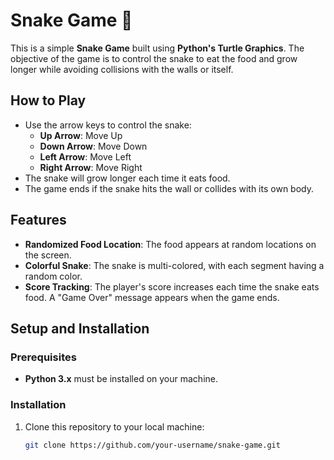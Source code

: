 # Snake Game 🐍

This is a simple **Snake Game** built using **Python's Turtle Graphics**. The objective of the game is to control the snake to eat the food and grow longer while avoiding collisions with the walls or itself.

## How to Play
- Use the arrow keys to control the snake:
  - **Up Arrow**: Move Up
  - **Down Arrow**: Move Down
  - **Left Arrow**: Move Left
  - **Right Arrow**: Move Right
- The snake will grow longer each time it eats food.
- The game ends if the snake hits the wall or collides with its own body.

## Features
- **Randomized Food Location**: The food appears at random locations on the screen.
- **Colorful Snake**: The snake is multi-colored, with each segment having a random color.
- **Score Tracking**: The player's score increases each time the snake eats food. A "Game Over" message appears when the game ends.

## Setup and Installation

### Prerequisites
- **Python 3.x** must be installed on your machine.

### Installation
1. Clone this repository to your local machine:
   ```bash
   git clone https://github.com/your-username/snake-game.git
